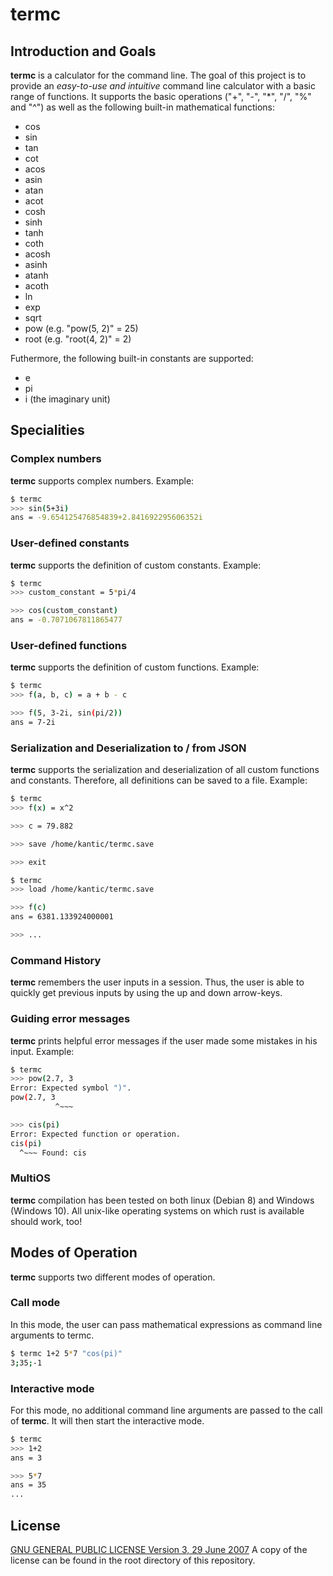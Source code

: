 # termc

## Introduction and Goals
**termc** is a calculator for the command line.
The goal of this project is to provide an *easy-to-use and intuitive* command line calculator with a basic range of functions.
It supports the basic operations ("+", "-", "*", "/", "%"  and "^") as well as the following built-in mathematical functions:
- cos
- sin
- tan
- cot
- acos
- asin
- atan
- acot
- cosh
- sinh
- tanh
- coth
- acosh
- asinh
- atanh
- acoth
- ln
- exp
- sqrt
- pow (e.g. "pow(5, 2)" = 25)
- root (e.g. "root(4, 2)" = 2)

Futhermore, the following built-in constants are supported:
- e
- pi
- i (the imaginary unit)

## Specialities
### Complex numbers
**termc** supports complex numbers.
Example:
```sh
$ termc
>>> sin(5+3i)
ans = -9.654125476854839+2.841692295606352i
```

### User-defined constants
**termc** supports the definition of custom constants.
Example:
```sh
$ termc
>>> custom_constant = 5*pi/4

>>> cos(custom_constant)
ans = -0.7071067811865477
```

### User-defined functions
**termc** supports the definition of custom functions.
Example:
```sh
$ termc
>>> f(a, b, c) = a + b - c

>>> f(5, 3-2i, sin(pi/2))
ans = 7-2i
```

### Serialization and Deserialization to / from JSON
**termc** supports the serialization and deserialization of all custom functions and constants.
Therefore, all definitions can be saved to a file.
Example:
```sh
$ termc
>>> f(x) = x^2

>>> c = 79.882

>>> save /home/kantic/termc.save

>>> exit

$ termc
>>> load /home/kantic/termc.save

>>> f(c)
ans = 6381.133924000001

>>> ...
```

### Command History
**termc** remembers the user inputs in a session. Thus, the user is able to quickly get previous inputs by using the
up and down arrow-keys.

### Guiding error messages
**termc** prints helpful error messages if the user made some mistakes in his input.
Example:
```sh
$ termc
>>> pow(2.7, 3
Error: Expected symbol ")".
pow(2.7, 3
          ^~~~

>>> cis(pi)
Error: Expected function or operation.
cis(pi)
  ^~~~ Found: cis
```

### MultiOS
**termc** compilation has been tested on both linux (Debian 8) and Windows (Windows 10).
All unix-like operating systems on which rust is available should work, too!

## Modes of Operation
**termc** supports two different modes of operation.

### Call mode
In this mode, the user can pass mathematical expressions as command line arguments to termc.
```sh
$ termc 1+2 5*7 "cos(pi)"
3;35;-1
```

### Interactive mode
For this mode, no additional command line arguments are passed to the call of **termc**.
It will then start the interactive mode.
```sh
$ termc
>>> 1+2
ans = 3

>>> 5*7
ans = 35
...
```

## License
[GNU GENERAL PUBLIC LICENSE Version 3, 29 June 2007](https://www.gnu.org/licenses/gpl.html)
A copy of the license can be found in the root directory of this repository.

